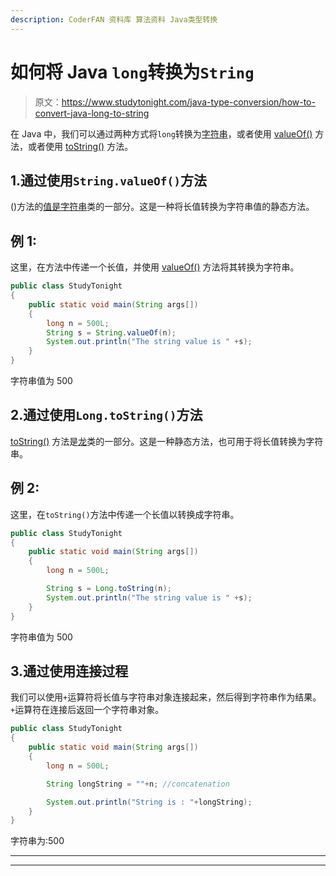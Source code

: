 ```yaml
---
description: CoderFAN 资料库 算法资料 Java类型转换
---
```


# 如何将 Java `long`转换为`String`

> 原文：<https://www.studytonight.com/java-type-conversion/how-to-convert-java-long-to-string>

在 Java 中，我们可以通过两种方式将`long`转换为[字符串](https://www.studytonight.com/java/string-handling-in-java.php)，或者使用 [valueOf()](https://www.studytonight.com/java/string-class-functions.php) 方法，或者使用 [toString()](https://www.studytonight.com/java-wrapper-class/java-long-tostring-method) 方法。

## 1.通过使用`String.valueOf()`方法

()方法的[值是](https://www.studytonight.com/java/string-class-functions.php)[字符串](https://www.studytonight.com/java/string-handling-in-java.php)类的一部分。这是一种将长值转换为字符串值的静态方法。

## 例 1:

这里，在方法中传递一个长值，并使用 [valueOf()](https://www.studytonight.com/java/string-class-functions.php) 方法将其转换为字符串。

```java
public class StudyTonight
{  
	public static void main(String args[])
	{  
		long n = 500L;  
		String s = String.valueOf(n); 
		System.out.println("The string value is " +s);  
	}
}
```

字符串值为 500

## 2.通过使用`Long.toString()`方法

[toString()](https://www.studytonight.com/java-wrapper-class/java-long-tostring-method) 方法是[龙](https://www.studytonight.com/java/wrapper-class.php)类的一部分。这是一种静态方法，也可用于将长值转换为字符串。

## 例 2:

这里，在`toString()`方法中传递一个长值以转换成字符串。

```java
public class StudyTonight
{  
	public static void main(String args[])
	{  
		long n = 500L;  

		String s = Long.toString(n); 
		System.out.println("The string value is " +s);
	}
}
```

字符串值为 500

## 3.通过使用连接过程

我们可以使用`+`运算符将长值与字符串对象连接起来，然后得到字符串作为结果。`+`运算符在连接后返回一个字符串对象。

```java
public class StudyTonight
{  
	public static void main(String args[])
	{  
		long n = 500L;  

		String longString = ""+n; //concatenation

		System.out.println("String is : "+longString);
	}
}
```

字符串为:500

* * *

* * *